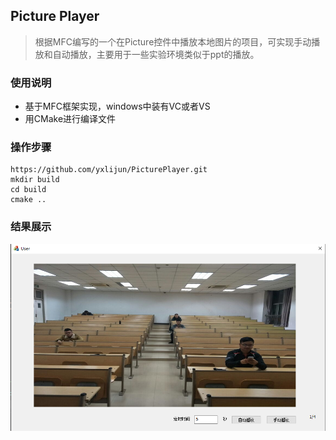 ## Picture Player ##

> 根据MFC编写的一个在Picture控件中播放本地图片的项目，可实现手动播放和自动播放，主要用于一些实验环境类似于ppt的播放。

### 使用说明 ###
 * 基于MFC框架实现，windows中装有VC或者VS
 * 用CMake进行编译文件

### 操作步骤 ###
    https://github.com/yxlijun/PicturePlayer.git
    mkdir build
    cd build
    cmake ..

### 结果展示 ### 
 ![result show](./image/result.png) 

